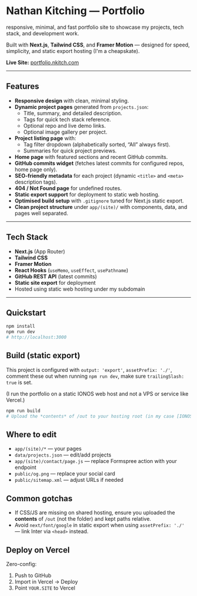 # Nathan Kitching — Portfolio

responsive, minimal, and fast portfolio site to showcase my projects, tech stack, and development work.

Built with **Next.js**, **Tailwind CSS**, and **Framer Motion** — designed for speed, simplicity, and static export hosting (I'm a cheapskate).

**Live Site:** [portfolio.nkitch.com](https://portfolio.nkitch.com)

---

## Features

- **Responsive design** with clean, minimal styling.
- **Dynamic project pages** generated from `projects.json`:
  - Title, summary, and detailed description.
  - Tags for quick tech stack reference.
  - Optional repo and live demo links.
  - Optional image gallery per project.
- **Project listing page** with:
  - Tag filter dropdown (alphabetically sorted, “All” always first).
  - Summaries for quick project previews.
- **Home page** with featured sections and recent GitHub commits.
- **GitHub commits widget** (fetches latest commits for configured repos, home page only).
- **SEO-friendly metadata** for each project (dynamic `<title>` and `<meta>` description tags).
- **404 / Not Found page** for undefined routes.
- **Static export support** for deployment to static web hosting.
- **Optimised build setup** with `.gitignore` tuned for Next.js static export.
- **Clean project structure** under `app/(site)/` with components, data, and pages well separated.

---

## Tech Stack

- **Next.js** (App Router)
- **Tailwind CSS**
- **Framer Motion**
- **React Hooks** (`useMemo`, `useEffect`, `usePathname`)
- **GitHub REST API** (latest commits)
- **Static site export** for deployment
- Hosted using static web hosting under my subdomain

---

## Quickstart

```bash
npm install
npm run dev
# http://localhost:3000
```

## Build (static export)

This project is configured with `output: 'export'`, `assetPrefix: './'`, comment these out when running `npm run dev`, make sure `trailingSlash: true` is set.

(I run the portfolio on a static IONOS web host and not a VPS or service like Vercel.)

```bash
npm run build
# Upload the *contents* of /out to your hosting root (in my case [IONOS ROOT]/portfolio)
```

## Where to edit

- `app/(site)/*` — your pages
- `data/projects.json` — edit/add projects
- `app/(site)/contact/page.js` — replace Formspree action with your endpoint
- `public/og.png` — replace your social card
- `public/sitemap.xml` — adjust URLs if needed

## Common gotchas

- If CSS/JS are missing on shared hosting, ensure you uploaded the **contents** of `/out` (not the folder) and kept paths relative.
- Avoid `next/font/google` in static export when using `assetPrefix: './'` — link Inter via `<head>` instead.

## Deploy on Vercel

Zero-config:

1. Push to GitHub
2. Import in Vercel → Deploy
3. Point `YOUR.SITE` to Vercel
